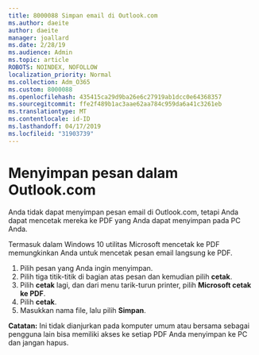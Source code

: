 ```yaml
---
title: 8000088 Simpan email di Outlook.com
ms.author: daeite
author: daeite
manager: joallard
ms.date: 2/28/19
ms.audience: Admin
ms.topic: article
ROBOTS: NOINDEX, NOFOLLOW
localization_priority: Normal
ms.collection: Adm_O365
ms.custom: 8000088
ms.openlocfilehash: 435415ca29d9ba26e6c27919ab1dcc0e64368357
ms.sourcegitcommit: ffe2f489b1ac3aae62aa784c959da6a41c3261eb
ms.translationtype: MT
ms.contentlocale: id-ID
ms.lasthandoff: 04/17/2019
ms.locfileid: "31903739"
---
```

# <a name="saving-messages-in-outlookcom"></a>Menyimpan pesan dalam Outlook.com

Anda tidak dapat menyimpan pesan email di Outlook.com, tetapi Anda dapat mencetak mereka ke PDF yang Anda dapat menyimpan pada PC Anda.

Termasuk dalam Windows 10 utilitas Microsoft mencetak ke PDF memungkinkan Anda untuk mencetak pesan email langsung ke PDF.

1. Pilih pesan yang Anda ingin menyimpan.
2. Pilih tiga titik-titik di bagian atas pesan dan kemudian pilih **cetak**.
3. Pilih **cetak** lagi, dan dari menu tarik-turun printer, pilih **Microsoft cetak ke PDF**.
4. Pilih **cetak**.
5. Masukkan nama file, lalu pilih **Simpan**.

**Catatan:** Ini tidak dianjurkan pada komputer umum atau bersama sebagai pengguna lain bisa memiliki akses ke setiap PDF Anda menyimpan ke PC dan jangan hapus.